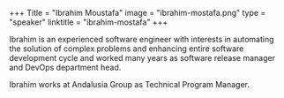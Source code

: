 +++
Title = "Ibrahim Moustafa" 
image = "ibrahim-mostafa.png" 
type = "speaker" 
linktitle = "ibrahim-mostafa" 
+++

Ibrahim is an experienced software engineer with interests in automating the solution of complex problems and enhancing entire software development cycle and worked many years as software release manager and DevOps department head.

Ibrahim works at Andalusia Group as Technical Program Manager.

